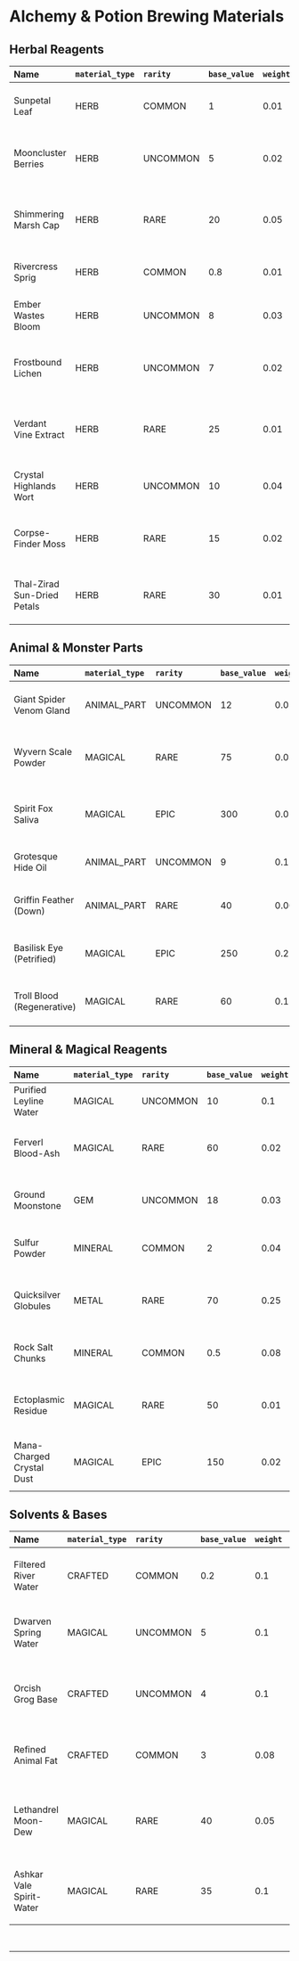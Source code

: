 # Alchemy & Potion Brewing Materials

## Herbal Reagents

| Name                       | `material_type` | `rarity`   | `base_value` | `weight` | `is_craftable` | `source_tags`                                                              | `illicit_in_regions` | `properties` (JSON Example)                                                                                                                                                                                            |
| :------------------------- | :-------------- | :--------- | :----------- | :------- | :------------- | :------------------------------------------------------------------------- | :------------------- | :--------------------------------------------------------------------------------------------------------------------------------------------------------------------------------------------------------------------- |
| Sunpetal Leaf              | HERB            | COMMON     | 1            | 0.01     | False          | `["harvested_verdant_frontier_daytime", "common_field_herb"]`                | `[]`                 | `{"alchemical_property": "minor_healing_stimulant", "potency": 0.2, "preparation": "crush_infuse", "duration_modifier": 0.8, "synergy_with": ["Purified Water", "Honey"]}`                                             |
| Mooncluster Berries        | HERB            | UNCOMMON   | 5            | 0.02     | False          | `["harvested_whispering_woods_night", "lunar_affinity", "elven_cultivation_lethandrel"]` | `[]`                 | `{"alchemical_property": "mana_regeneration_slow", "potency": 0.3, "preparation": "juice_ferment_lightly", "duration_seconds": 300, "side_effect_chance": "mild_drowsiness_0.05"}`                               |
| Shimmering Marsh Cap       | HERB            | RARE       | 20           | 0.05     | False          | `["harvested_shimmering_marshes_bioluminescent_fungus", "toxic_if_raw"]`     | `[]`                 | `{"alchemical_property": "invisibility_brief", "potency": 0.6, "preparation": "distill_neutralize_toxin", "duration_seconds": 60, "toxicity_raw": "medium", "purified_by": ["Ferverl Ash Salts"]}`                 |
| Rivercress Sprig           | HERB            | COMMON     | 0.8          | 0.01     | False          | `["harvested_rivemark_riverbanks", "aquatic_herb"]`                          | `[]`                 | `{"alchemical_property": "minor_stamina_recovery", "potency": 0.15, "preparation": "steep", "taste_profile": "peppery"}`                                                                                                |
| Ember Wastes Bloom         | HERB            | UNCOMMON   | 8            | 0.03     | False          | `["harvested_ember_wastes_oases_heat_resistant", "ferverl_use"]`             | `[]`                 | `{"alchemical_property": "minor_fire_resistance", "potency": 0.4, "preparation": "dry_powder", "duration_seconds": 180, "synergy_with": ["Drake Scale Powder"]}`                                                  |
| Frostbound Lichen          | HERB            | UNCOMMON   | 7            | 0.02     | False          | `["harvested_frostbound_tundra_rocks", "cryo_adapted"]`                      | `[]`                 | `{"alchemical_property": "minor_cold_resistance", "potency": 0.4, "preparation": "grind_infuse_cold", "duration_seconds": 180, "antagonistic_to": ["Ember Wastes Bloom"]}`                                       |
| Verdant Vine Extract       | HERB            | RARE       | 25           | 0.01     | True           | `["processed_lethandrel_sentient_vines_elven_ritual", "living_essence"]`     | `["Stonewake_uncontrolled"]` | `{"alchemical_property": "enhanced_regeneration_cellular", "potency": 0.7, "preparation": "ritual_extraction_stabilize", "duration_seconds": 30, "side_effect_chance": "minor_plant_growth_on_user_0.01"}` |
| Crystal Highlands Wort     | HERB            | UNCOMMON   | 10           | 0.04     | False          | `["harvested_crystal_highlands_mineral_rich_soil", "earth_affinity"]`        | `[]`                 | `{"alchemical_property": "physical_damage_resistance_potion_base", "potency": 0.3, "preparation": "decoct", "notes": "Absorbs properties of added minerals."}`                                                     |
| Corpse-Finder Moss         | HERB            | RARE       | 15           | 0.02     | False          | `["grows_near_undead_remains_shimmering_marshes", "necromantic_trace"]`       | `["Skarport_public_market"]` | `{"alchemical_property": "detect_undead_briefly", "potency": 0.5, "preparation": "burn_as_incense_inhale_fumes", "duration_seconds": 120, "toxicity_fumes": "low_headache"}`                               |
| Thal-Zirad Sun-Dried Petals| HERB            | RARE       | 30           | 0.01     | False          | `["thal_zirad_sacred_garden_offering_flower", "ritual_preparation"]`         | `[]`                 | `{"alchemical_property": "clarity_of_mind_divination_aid", "potency": 0.6, "preparation": "steep_in_blessed_water", "duration_modifier": 1.2, "requires_ritual_focus": true}`                                  |

## Animal & Monster Parts

| Name                       | `material_type` | `rarity`   | `base_value` | `weight` | `is_craftable` | `source_tags`                                                                 | `illicit_in_regions` | `properties` (JSON Example)                                                                                                                                                                                          |
| :------------------------- | :-------------- | :--------- | :----------- | :------- | :------------- | :---------------------------------------------------------------------------- | :------------------- | :------------------------------------------------------------------------------------------------------------------------------------------------------------------------------------------------------------------- |
| Giant Spider Venom Gland   | ANIMAL_PART     | UNCOMMON   | 12           | 0.05     | False          | `["harvested_whispering_woods_giant_spider", "toxic_creature_part"]`          | `[]`                 | `{"alchemical_property": "paralysis_poison_weak", "potency": 0.4, "preparation": "extract_dilute_stabilize", "application": "weapon_coating_trap_component", "antidote_known": "Sunpetal Leaf Paste"}`            |
| Wyvern Scale Powder        | MAGICAL         | RARE       | 75           | 0.03     | True           | `["hunted_ember_wastes_wyvern_ground_scales", "elemental_creature_fire"]`     | `[]`                 | `{"alchemical_property": "fire_resistance_potion_strong", "potency_modifier": 1.5, "elemental_charge": "fire", "preparation": "infuse_in_oil_base_potion", "synergy_with": ["Ember Wastes Bloom"]}`           |
| Spirit Fox Saliva          | MAGICAL         | EPIC       | 300          | 0.01     | False          | `["beastfolk_ritual_collection_ashkar_vale_spirit_animal", "ethereal_essence"]` | `[]`                 | `{"alchemical_property": "heightened_senses_elixir_major", "potency": 0.9, "preparation": "handle_with_silver_tools_infuse_moonlight", "duration_seconds": 600, "volatility": "medium", "requires_stabilizer": true}` |
| Grotesque Hide Oil         | ANIMAL_PART     | UNCOMMON   | 9            | 0.1      | True           | `["rendered_fat_shimmering_marshes_grotesque", "mutated_creature"]`           | `[]`                 | `{"alchemical_property": "acid_resistance_potion_minor", "potency": 0.3, "preparation": "render_filter", "smell": "pungent_acrid", "duration_seconds": 240}`                                                  |
| Griffin Feather (Down)     | ANIMAL_PART     | RARE       | 40           | 0.005    | False          | `["collected_crystal_highlands_griffin_nest_shed_feather", "sky_affinity"]`   | `[]`                 | `{"alchemical_property": "levitation_potion_component_lightness", "potency": 0.5, "preparation": "weave_into_potion_filter_chant", "notes": "Aids in reducing potion weight and improving ascent."}`           |
| Basilisk Eye (Petrified)   | MAGICAL         | EPIC       | 250          | 0.2      | False          | `["slain_basilisk_ember_wastes_rare_drop", "petrification_magic_source"]`     | `["Skarport_restricted_trade"]` | `{"alchemical_property": "stoneflesh_potion_ingredient_major_defense", "potency": 0.8, "preparation": "grind_carefully_under_ward_infuse_lead_solution", "side_effect_chance": "slight_stiffness_0.1"}`       |
| Troll Blood (Regenerative) | MAGICAL         | RARE       | 60           | 0.15     | False          | `["harvested_frostbound_tundra_troll_requires_rapid_preservation", "vital_essence"]` | `[]`                 | `{"alchemical_property": "regeneration_potion_potent_base", "potency": 0.6, "preparation": "stabilize_with_iron_salts_keep_cold", "notes": "Highly unstable if not preserved quickly."}`                 |

## Mineral & Magical Reagents

| Name                       | `material_type` | `rarity`   | `base_value` | `weight` | `is_craftable` | `source_tags`                                                                       | `illicit_in_regions` | `properties` (JSON Example)                                                                                                                                                                                          |
| :------------------------- | :-------------- | :--------- | :----------- | :------- | :------------- | :---------------------------------------------------------------------------------- | :------------------- | :------------------------------------------------------------------------------------------------------------------------------------------------------------------------------------------------------------------- |
| Purified Leyline Water     | MAGICAL         | UNCOMMON   | 10           | 0.1      | True           | `["lethandrel_ritual_purification_leylines", "base_solvent_elven_alchemy"]`         | `[]`                 | `{"solvent_power": "high", "purity_level": 0.95, "mana_infusion_base": true, "stability": "good", "notes": "Standard for Elven potions."}`                                                                       |
| Ferverl Blood-Ash          | MAGICAL         | RARE       | 60           | 0.02     | False          | `["ferverl_ritual_byproduct_ashkar_vale_emberflow_mana_imbued_ash"]`                | `["Skarport_Accord_controlled"]` | `{"alchemical_property": "mutation_inducer_controlled_catalyst", "potency_modifier": 1.3, "preparation": "handle_with_obsidian_tools", "corruption_taint": "low_residual_if_blessed", "synergy_with": ["Spirit Fox Saliva"]}` |
| Ground Moonstone           | GEM             | UNCOMMON   | 18           | 0.03     | True           | `["crystal_highlands_moonstone_gem_pulverized", "lunar_reflective_properties"]`     | `[]`                 | `{"alchemical_property": "illusion_potion_enhancer_duration", "potency": 0.4, "preparation": "grind_fine_charge_under_moonlight", "notes": "Amplifies subtle energies."}`                                            |
| Sulfur Powder              | MINERAL         | COMMON     | 2            | 0.04     | False          | `["volcanic_vents_stonewake_caldera_ember_wastes_geothermal", "combustible_element"]` | `[]`                 | `{"alchemical_property": "fumigation_ingredient_minor_poison_component", "potency": 0.2, "preparation": "grind_sift", "flammability": "high", "use_in": ["Smokesticks", "Weak Acid Vials"]}`                         |
| Quicksilver Globules       | METAL           | RARE       | 70           | 0.25     | False          | `["rare_cinnabar_ore_refinement_dwarven_process", "liquid_metal_volatile"]`         | `["Lethandrel_restricted"]` | `{"alchemical_property": "transmutation_agent_base_catalyst_for_change", "potency": 0.7, "preparation": "store_in_sealed_glass_handle_with_care", "toxicity": "high_fumes_and_contact", "stability": "low"}` |
| Rock Salt Chunks           | MINERAL         | COMMON     | 0.5          | 0.08     | False          | `["mined_ember_wastes_salt_flats", "preservative_mundane_reagent"]`                 | `[]`                 | `{"alchemical_property": "stabilizer_minor_preservative", "potency": 0.1, "preparation": "crush_dissolve", "notes": "Common in food preservation, limited alchemical use."}`                                    |
| Ectoplasmic Residue        | MAGICAL         | RARE       | 50           | 0.01     | False          | `["haunted_ruins_verdant_frontier_ethereal_remains", "spirit_essence"]`             | `[]`                 | `{"alchemical_property": "etherealness_potion_component_incorporeality", "potency": 0.6, "preparation": "collect_in_silvered_vial_stabilize_with_salt", "duration_seconds": 30, "instability": "medium"}`          |
| Mana-Charged Crystal Dust  | MAGICAL         | EPIC       | 150          | 0.02     | True           | `["shattered_mana_crystal_crucible_spire_lethandrel_leyroot_grove", "pure_mana_form"]`| `[]`                 | `{"alchemical_property": "direct_mana_infusion_potion_powerful", "potency": 1.0, "preparation": "handle_with_insulated_gloves_infuse_directly", "notes": "Can supercharge potions or cause overload."}`        |

## Solvents & Bases

| Name                       | `material_type` | `rarity`   | `base_value` | `weight` | `is_craftable` | `source_tags`                                                              | `illicit_in_regions` | `properties` (JSON Example)                                                                                                                                                                             |
| :------------------------- | :-------------- | :--------- | :----------- | :------- | :------------- | :------------------------------------------------------------------------- | :------------------- | :------------------------------------------------------------------------------------------------------------------------------------------------------------------------------------------------------ |
| Filtered River Water       | CRAFTED         | COMMON     | 0.2          | 0.1      | True           | `["collected_rivemark_river_filtered_cloth_sand", "basic_solvent"]`        | `[]`                 | `{"solvent_power": "low", "purity_level": 0.6, "mana_infusion_base": false, "stability": "low_spoils_quickly", "notes": "Suitable for very simple brews."}`                                           |
| Dwarven Spring Water       | MAGICAL         | UNCOMMON   | 5            | 0.1      | False          | `["stonewake_deep_springs_mineral_rich", "dwarven_brewing_base"]`            | `[]`                 | `{"solvent_power": "medium", "purity_level": 0.8, "mana_infusion_base": "trace", "stability": "medium", "notes": "Imparts a slight earthy taste, good for fortitude potions."}`                            |
| Orcish Grog Base           | CRAFTED         | UNCOMMON   | 4            | 0.1      | True           | `["fermented_grain_herbs_rivemark_orcish_recipe", "potent_alcoholic_base"]`  | `[]`                 | `{"solvent_power": "medium_volatile", "purity_level": 0.5, "mana_infusion_base": false, "stability": "good_if_sealed", "notes": "Can make potions very strong, or very unpredictable. Flammable."}`          |
| Refined Animal Fat         | CRAFTED         | COMMON     | 3            | 0.08     | True           | `["rendered_animal_fat_purified_multiple_sources", "oil_base_salves"]`       | `[]`                 | `{"solvent_power": "oil_soluble_only", "purity_level": 0.7, "application": "topical_salves_ointments", "stability": "medium"}`                                                                           |
| Lethandrel Moon-Dew        | MAGICAL         | RARE       | 40           | 0.05     | False          | `["collected_lethandrel_ritual_grove_lunar_cycle", "pure_elven_solvent"]`    | `[]`                 | `{"solvent_power": "very_high_ethereal", "purity_level": 0.99, "mana_infusion_base": true, "stability": "high_if_kept_dark", "notes": "Preserves delicate magical properties, enhances illusion/mind effects."}` |
| Ashkar Vale Spirit-Water   | MAGICAL         | RARE       | 35           | 0.1      | False          | `["ashkar_vale_emberflow_springs_blessed_by_shamans", "beastfolk_ritual_base"]` | `[]`                 | `{"solvent_power": "medium_wild", "purity_level": 0.75, "mana_infusion_base": "shamanic_wild", "stability": "medium_absorbs_ambient_energies", "notes": "Favored for nature or spirit-aspected potions."}` |

<br/>
<hr/>
<br/>

